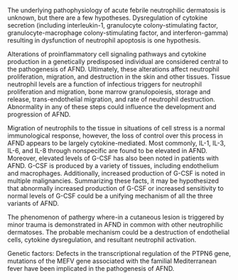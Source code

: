 The underlying pathophysiology of acute febrile neutrophilic dermatosis is unknown, but there are a few hypotheses. Dysregulation of cytokine secretion (including interleukin-1, granulocyte colony-stimulating factor, granulocyte-macrophage colony-stimulating factor, and interferon-gamma) resulting in dysfunction of neutrophil apoptosis is one hypothesis.

Alterations of proinflammatory cell signaling pathways and cytokine production in a genetically predisposed individual are considered central to the pathogenesis of AFND. Ultimately, these alterations affect neutrophil proliferation, migration, and destruction in the skin and other tissues. Tissue neutrophil levels are a function of infectious triggers for neutrophil proliferation and migration, bone marrow granulopoiesis, storage and release, trans-endothelial migration, and rate of neutrophil destruction. Abnormality in any of these steps could influence the development and progression of AFND.

Migration of neutrophils to the tissue in situations of cell stress is a normal immunological response, however, the loss of control over this process in AFND appears to be largely cytokine-mediated. Most commonly, IL-1, IL-3, IL-6, and IL-8 through nonspecific are found to be elevated in AFND. Moreover, elevated levels of G-CSF has also been noted in patients with AFND. G-CSF is produced by a variety of tissues, including endothelium and macrophages. Additionally, increased production of G-CSF is noted in multiple malignancies. Summarizing these facts, it may be hypothesized that abnormally increased production of G-CSF or increased sensitivity to normal levels of G-CSF could be a unifying mechanism of all the three variants of AFND.

The phenomenon of pathergy where-in a cutaneous lesion is triggered by minor trauma is demonstrated in AFND in common with other neutrophilic dermatoses. The probable mechanism could be a destruction of endothelial cells, cytokine dysregulation, and resultant neutrophil activation.

Genetic factors: Defects in the transcriptional regulation of the PTPN6 gene, mutations of the MEFV gene associated with the familial Mediterranean fever have been implicated in the pathogenesis of AFND.